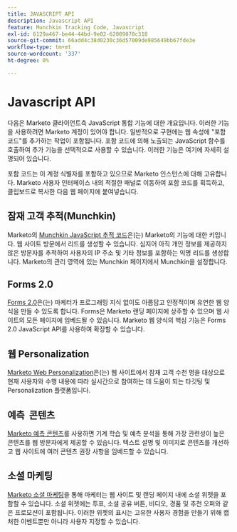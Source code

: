 ```yaml
---
title: JAVASCRIPT API
description: Javascript API
feature: Munchkin Tracking Code, Javascript
exl-id: 6129a467-be44-44bd-9e02-62009070c318
source-git-commit: 66add4c38d0230c36d57009de985649bb67fde3e
workflow-type: tm+mt
source-wordcount: '337'
ht-degree: 0%

---
```


# Javascript API

다음은 Marketo 클라이언트측 JavaScript 통합 기능에 대한 개요입니다. 이러한 기능을 사용하려면 Marketo 계정이 있어야 합니다. 일반적으로 구현에는 웹 속성에 &quot;포함 코드&quot;를 추가하는 작업이 포함됩니다. 포함 코드에 의해 노출되는 JavaScript 함수를 호출하여 추가 기능을 선택적으로 사용할 수 있습니다. 이러한 기능은 여기에 자세히 설명되어 있습니다.

포함 코드는 이 계정 식별자를 포함하고 있으므로 Marketo 인스턴스에 대해 고유합니다. Marketo 사용자 인터페이스 내의 적절한 패널로 이동하여 포함 코드를 획득하고, 클립보드로 복사한 다음 웹 페이지에 붙여넣습니다.

## 잠재 고객 추적(Munchkin)

Marketo의 [Munchkin JavaScript 추적 코드](lead-tracking.md)은(는) Marketo의 기능에 대한 키입니다. 웹 사이트 방문에서 리드를 생성할 수 있습니다. 심지어 아직 개인 정보를 제공하지 않은 방문자를 추적하여 사용자의 IP 주소 및 기타 정보를 포함하는 익명 리드를 생성합니다. Marketo의 관리 영역에 있는 Munchkin 페이지에서 Munchkin을 설정합니다.

## Forms 2.0

[Forms 2.0](forms-api-reference.md)은(는) 마케터가 프로그래밍 지식 없이도 아름답고 안정적이며 유연한 웹 양식을 만들 수 있도록 합니다. Forms은 Marketo 랜딩 페이지에 상주할 수 있으며 웹 사이트의 모든 페이지에 임베드될 수 있습니다. Marketo 웹 양식의 핵심 기능은 Forms 2.0 JavaScript API를 사용하여 확장할 수 있습니다.

## 웹 Personalization

[Marketo Web Personalization](web-personalization.md)은(는) 웹 사이트에서 잠재 고객 수천 명을 대상으로 현재 사용자와 수행 내용에 따라 실시간으로 참여하는 데 도움이 되는 타깃팅 및 Personalization 플랫폼입니다.

## 예측  콘텐츠

[Marketo 예측 콘텐츠](predictive-content.md)를 사용하면 기계 학습 및 예측 분석을 통해 가장 관련성이 높은 콘텐츠를 웹 방문자에게 제공할 수 있습니다. 텍스트 설명 및 이미지로 콘텐츠를 개선하고 웹 사이트에 여러 콘텐츠 권장 사항을 임베드할 수 있습니다.

## 소셜 마케팅

[Marketo 소셜 마케팅](social.md)을 통해 마케터는 웹 사이트 및 랜딩 페이지 내에 소셜 위젯을 포함할 수 있습니다. 소셜 위젯에는 투표, 소셜 공유 버튼, 비디오, 경품 및 추천 오퍼와 같은 프로모션이 포함됩니다. 이러한 위젯의 표시는 고유한 사용자 경험을 만들기 위해 캡처한 이벤트뿐만 아니라 사용자 지정할 수 있습니다.
